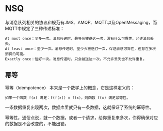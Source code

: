 # NSQ

与消息队列相关的协议和规范有JMS、AMQP、MQTT以及OpenMessaging，而MQTT中规定了三种传递标准：

```
At most once：至多一次。消息传递时，最多会被送达一次，没有什么可靠性，允许消息丢失。
At least once：至少一次。消息传递时，至少会被送打一次，保证消息可靠性，但存在多次消费的可能。
Exactly once：恰好一次。消息传递时，只会被送达一次，不允许丢失也不允许重复。
```

## 幂等

幂等（Idempotence） 本来是一个数学上的概念，它是这样定义的：
```
如果一个函数 f(x) 满足：f(f(x)) = f(x)，则函数 f(x) 满足幂等性。
```

一条数据重复出现两次，数据库里就只有一条数据，这就保证了系统的幂等性。

幂等性，通俗点说，就一个数据，或者一个请求，给你重复来多次，你得确保对应的数据是不会改变的，不能出错。
